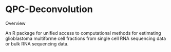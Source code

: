 # QPC-Deconvolution   
Overview

An R package for unified access to computational methods for estimating glioblastoma multiforme cell fractions from single cell RNA sequencing data or bulk RNA sequencing data.
